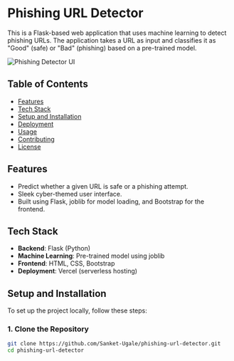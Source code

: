 # Phishing URL Detector

This is a Flask-based web application that uses machine learning to detect phishing URLs. The application takes a URL as input and classifies it as "Good" (safe) or "Bad" (phishing) based on a pre-trained model.

![Phishing Detector UI](path-to-screenshot.png)

## Table of Contents
- [Features](#features)
- [Tech Stack](#tech-stack)
- [Setup and Installation](#setup-and-installation)
- [Deployment](#deployment)
- [Usage](#usage)
- [Contributing](#contributing)
- [License](#license)

## Features
- Predict whether a given URL is safe or a phishing attempt.
- Sleek cyber-themed user interface.
- Built using Flask, joblib for model loading, and Bootstrap for the frontend.
  
## Tech Stack
- **Backend**: Flask (Python)
- **Machine Learning**: Pre-trained model using joblib
- **Frontend**: HTML, CSS, Bootstrap
- **Deployment**: Vercel (serverless hosting)

## Setup and Installation

To set up the project locally, follow these steps:

### 1. Clone the Repository
```bash
git clone https://github.com/Sanket-Ugale/phishing-url-detector.git
cd phishing-url-detector

